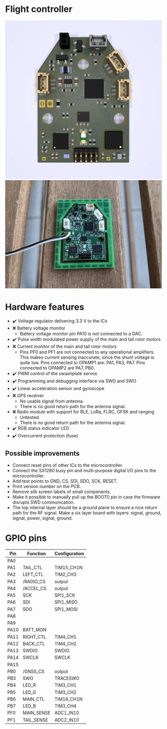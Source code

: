 # Flight controller

![rendering](pictures/pcb.webp)
![photo](pictures/photo-v1.jpg)

# Hardware features

- :heavy_check_mark: Voltage regulator delivering 3.3 V to the ICs
- :x: Battery voltage monitor
  - Battery voltage monitor pin PA10 is not connected to a DAC.
- :heavy_check_mark: Pulse width modulated power supply of the main and tail rotor motors
- :x: Current monitor of the main and tail rotor motors
  - Pins PF0 and PF1 are not connected to any operational amplifiers. This makes
    current sensing inaccurate, since the shunt voltage is quite low. Pins
    connected to OPAMP1 are: PA1, PA3, PA7. Pins connected to OPAMP2 are PA7,
    PB0.
- :heavy_check_mark: PWM control of the swashplate servos
- :heavy_check_mark: Programming and debugging interface via SWD and SWO
- :heavy_check_mark: Linear acceleration sensor and gyroscope
- :x: GPS receiver
  - No usable signal from antenna.
  - There is no good return path for the antenna signal.
- :x: Radio module with support for BLE, LoRa, FLRC, GFSK and ranging
  - Untested.
  - There is no good return path for the antenna signal.
- :heavy_check_mark: RGB status indicator LED
- :heavy_check_mark: Overcurrent protection (fuse)

## Possible improvements

- Connect reset pins of other ICs to the microcontroller.
- Connect the SX1280 busy pin and multi-purpose digital I/O pins to the
  microcontroller.
- Add test points to GND, CS, SDI, SDO, SCK, RESET.
- Print version number on the PCB.
- Remove silk screen labels of small compenents.
- Make it possible to manually pull up the BOOT0 pin in case the firmware
  disrupts SWD communication.
- The top internal layer should be a ground plane to ensure a nice return path
  for the RF signal. Make a six layer board with layers: signal, ground, signal,
  power, signal, ground.

# GPIO pins

| Pin  | Function   | Configuration |
|------|------------|---------------|
| PA0  |            |               |
| PA1  | TAIL_CTL   | TIM15_CH1N    |
| PA2  | LEFT_CTL   | TIM2_CH3      |
| PA3  | /RADIO_CS  | output        |
| PA4  | /ACCEL_CS  | output        |
| PA5  | SCK        | SPI1_SCK      |
| PA6  | SDI        | SPI1_MISO     |
| PA7  | SDO        | SPI1_MOSI     |
| PA8  |            |               |
| PA9  |            |               |
| PA10 | BATT_MON   |               |
| PA11 | RIGHT_CTL  | TIM4_CH1      |
| PA12 | BACK_CTL   | TIM4_CH2      |
| PA13 | SWDIO      | SWDIO         |
| PA14 | SWCLK      | SWCLK         |
| PA15 |            |               |
| PB0  | /GNSS_CS   | output        |
| PB3  | SWO        | TRACESWO      |
| PB4  | LED_R      | TIM3_CH1      |
| PB5  | LED_G      | TIM3_CH2      |
| PB6  | MAIN_CTL   | TIM16_CH1N    |
| PB7  | LED_B      | TIM3_CH4      |
| PF0  | MAIN_SENSE | ADC1_IN10     |
| PF1  | TAIL_SENSE | ADC2_IN10     |
